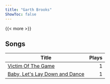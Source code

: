 ```yaml
---
title: "Garth Brooks"
ShowToc: false
---
```


{{< more >}}

## Songs
Title | Plays 
----- | -----: 
[Victim Of The Game](/songs/victim-of-the-game) | 1
[Baby, Let's Lay Down and Dance](/songs/baby-lets-lay-down-and-dance) | 1

